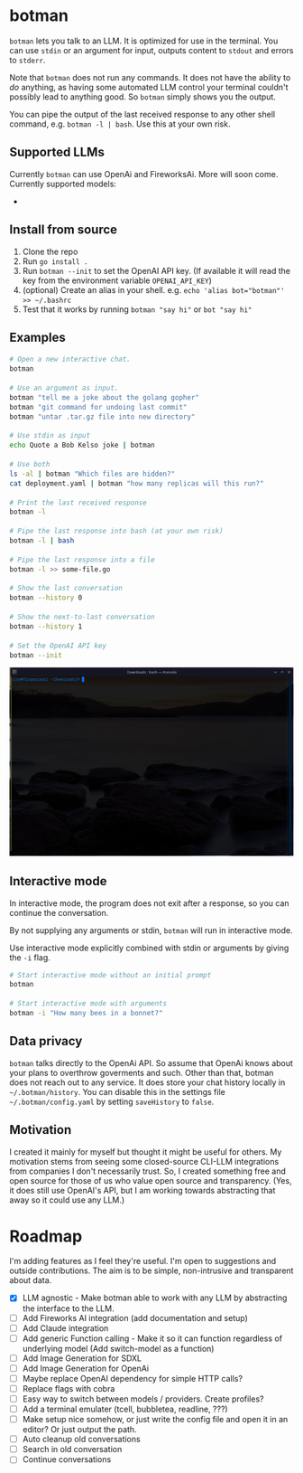 # botman

`botman` lets you talk to an LLM. It is optimized for use in the terminal. You can use `stdin` or an argument for input, outputs content to `stdout` and errors to `stderr`.

Note that `botman` does not run any commands. It does not have the ability to _do_ anything, as having some automated LLM control your terminal couldn't possibly lead to anything good. So `botman` simply shows you the output.

You can pipe the output of the last received response to any other shell command, e.g. `botman -l | bash`. Use this at your own risk.

## Supported LLMs

Currently `botman` can use OpenAi and FireworksAi. More will soon come. Currently supported models:

-

## Install from source

1. Clone the repo
2. Run `go install .`
3. Run `botman --init` to set the OpenAI API key. (If available it will read the key from the environment variable `OPENAI_API_KEY`)
4. (optional) Create an alias in your shell. e.g. `echo 'alias bot="botman"' >> ~/.bashrc`
5. Test that it works by running `botman "say hi"` or `bot "say hi"`

## Examples

```bash
# Open a new interactive chat.
botman

# Use an argument as input.
botman "tell me a joke about the golang gopher"
botman "git command for undoing last commit"
botman "untar .tar.gz file into new directory"

# Use stdin as input
echo Quote a Bob Kelso joke | botman

# Use both
ls -al | botman "Which files are hidden?"
cat deployment.yaml | botman "how many replicas will this run?"

# Print the last received response
botman -l

# Pipe the last response into bash (at your own risk)
botman -l | bash

# Pipe the last response into a file
botman -l >> some-file.go

# Show the last conversation
botman --history 0

# Show the next-to-last conversation
botman --history 1

# Set the OpenAI API key
botman --init
```

![demo](https://github.com/c00/botman/blob/main/assets/botman-demo.gif?raw=true)

## Interactive mode

In interactive mode, the program does not exit after a response, so you can continue the conversation.

By not supplying any arguments or stdin, `botman` will run in interactive mode.

Use interactive mode explicitly combined with stdin or arguments by giving the `-i` flag.

```bash
# Start interactive mode without an initial prompt
botman

# Start interactive mode with arguments
botman -i "How many bees in a bonnet?"
```

## Data privacy

`botman` talks directly to the OpenAi API. So assume that OpenAi knows about your plans to overthrow goverments and such. Other than that, botman does not reach out to any service. It does store your chat history locally in `~/.botman/history`. You can disable this in the settings file `~/.botman/config.yaml` by setting `saveHistory` to `false`.

## Motivation

I created it mainly for myself but thought it might be useful for others. My motivation stems from seeing some closed-source CLI-LLM integrations from companies I don't necessarily trust. So, I created something free and open source for those of us who value open source and transparency. (Yes, it does still use OpenAI's API, but I am working towards abstracting that away so it could use any LLM.)

# Roadmap

I'm adding features as I feel they're useful. I'm open to suggestions and outside contributions. The aim is to be simple, non-intrusive and transparent about data.

- [x] LLM agnostic - Make botman able to work with any LLM by abstracting the interface to the LLM.
- [ ] Add Fireworks AI integration (add documentation and setup)
- [ ] Add Claude integration
- [ ] Add generic Function calling - Make it so it can function regardless of underlying model (Add switch-model as a function)
- [ ] Add Image Generation for SDXL
- [ ] Add Image Generation for OpenAi
- [ ] Maybe replace OpenAI dependency for simple HTTP calls?
- [ ] Replace flags with cobra
- [ ] Easy way to switch between models / providers. Create profiles?
- [ ] Add a terminal emulater (tcell, bubbletea, readline, ???)
- [ ] Make setup nice somehow, or just write the config file and open it in an editor? Or just output the path.
- [ ] Auto cleanup old conversations
- [ ] Search in old conversation
- [ ] Continue conversations
